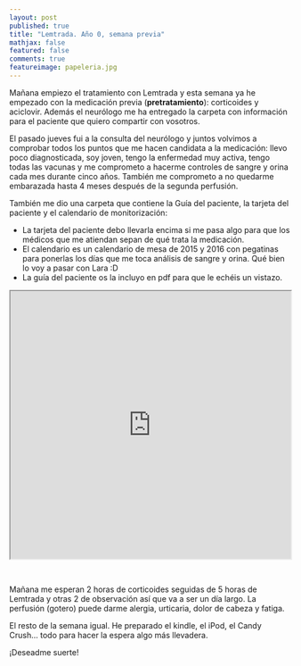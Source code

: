 ```yaml
---
layout: post
published: true
title: "Lemtrada. Año 0, semana previa"
mathjax: false
featured: false
comments: true
featureimage: papeleria.jpg
---
```


Mañana empiezo el tratamiento con Lemtrada y esta semana ya he empezado con la medicación previa (**pretratamiento**): corticoides y aciclovir. Además el neurólogo me ha entregado la carpeta con información para el paciente que quiero compartir con vosotros.

El pasado jueves fui a la consulta del neurólogo y juntos volvimos a comprobar todos los puntos que me hacen candidata a la medicación: llevo poco diagnosticada, soy joven, tengo la enfermedad muy activa, tengo todas las vacunas y me comprometo a hacerme controles de sangre y orina cada mes durante cinco años. También me comprometo a no quedarme embarazada hasta 4 meses después de la segunda perfusión.

También me dio una carpeta que contiene la Guía del paciente, la tarjeta del paciente y el calendario de monitorización: 

- La tarjeta del paciente debo llevarla encima si me pasa algo para que los médicos que me atiendan sepan de qué trata la medicación.
- El calendario es un calendario de mesa de 2015 y 2016 con pegatinas para ponerlas los días que me toca análisis de sangre y orina. Qué bien lo voy a pasar con Lara :D
- La guía del paciente os la incluyo en pdf para que le echéis un vistazo.

<iframe src="https://drive.google.com/file/d/0B6Tjx7FUPk-bSWRnbEx5U0dNUndwYUJvVmRlXzNFTWFDRWow/preview" width="640" height="480" style="width: 100%; margin-bottom: 30px"></iframe>

Mañana me esperan 2 horas de corticoides seguidas de 5 horas de Lemtrada y otras 2 de observación así que va a ser un día largo. La perfusión (gotero) puede darme alergia, urticaria, dolor de cabeza y fatiga.

El resto de la semana igual. He preparado el kindle, el iPod, el Candy Crush... todo para hacer la espera algo más llevadera.

¡Deseadme suerte!

